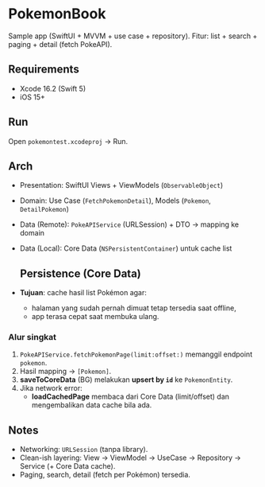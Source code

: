 # PokemonBook

Sample app (SwiftUI + MVVM + use case + repository). Fitur: list + search + paging + detail (fetch PokeAPI).

## Requirements
- Xcode 16.2 (Swift 5)
- iOS 15+

## Run
Open `pokemontest.xcodeproj` → Run.

## Arch
- Presentation: SwiftUI Views + ViewModels (`ObservableObject`)
- Domain: Use Case (`FetchPokemonDetail`), Models (`Pokemon`, `DetailPokemon`)
- Data (Remote): `PokeAPIService` (URLSession) + DTO → mapping ke domain
- Data (Local): Core Data (`NSPersistentContainer`) untuk cache list

  ## Persistence (Core Data)
- **Tujuan**: cache hasil list Pokémon agar:
  - halaman yang sudah pernah dimuat tetap tersedia saat offline,
  - app terasa cepat saat membuka ulang.

### Alur singkat
1. `PokeAPIService.fetchPokemonPage(limit:offset:)` memanggil endpoint `pokemon`.
2. Hasil mapping → `[Pokemon]`.
3. **saveToCoreData** (BG) melakukan **upsert by `id`** ke `PokemonEntity`.
4. Jika network error:
   - **loadCachedPage** membaca dari Core Data (limit/offset) dan mengembalikan data cache bila ada.

## Notes
- Networking: `URLSession` (tanpa library).
- Clean-ish layering: View → ViewModel → UseCase → Repository → Service (+ Core Data cache).
- Paging, search, detail (fetch per Pokémon) tersedia.


